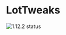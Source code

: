 # LotTweaks

![1.12.2 status](https://github.com/aruma256/LotTweaks/actions/workflows/ci.yml/badge.svg?branch=1.12.2)
